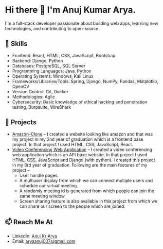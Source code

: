 # Hi there 👋 I'm Anuj Kumar Arya.

I'm a full-stack developer passionate about building web apps, learning new technologies, and contributing to open-source.  

## 🔧 Skills
- Frontend: React, HTML, CSS, JavaScript, Bootstrap
- Backend: Django, Python
- Databases: PostgreSQL, SQL Server
- Programming Languages: Java, Python 
- Operating Systems: Windows, Kali Linux                   
- Frameworks/Libraries/Tools: Spring, Django, NumPy, Pandas, Matplotlib, OpenCV 
- Version Control: Git, Docker  
- Methodologies: Agile   
- Cybersecurity: Basic knowledge of ethical hacking and penetration testing, Burpsuite, WireShark   
     
 
## 🚀 Projects
- [Amazon-Clone](https://github.com/AryaAnuj2004/Amazon-Clone) – I created a website looking like amazon and that was my project in my 2nd year of graduation which is a frontend base project. In that project I used HTML, CSS, JavaScript, React.  
- [Video Conferencing Web Application](https://github.com/AryaAnuj2004/Video-Conference) – I created a video conferencing web application which is an API base website. In that project I used 
HTML, CSS, JavaScript and Django (with python). I created this project in my 3rd year of graduation. 
Following are the main features of my project – 
  - User handle pages. 
  - A multiuser display from which we can connect multiple users and schedule our virtual meeting. 
  - A randomly meeting id is generated from which people can join the same meeting window. 
  - Screen sharing feature is also available in this project from which we can share our screen to the 
    people which are joined.


## 📫 Reach Me At
- LinkedIn: [Anuj Kr Arya](www.linkedin.com/in/anujkrarya)
- Email: [aryaanuj007@gmail.com](mailto:aryaanuj007@gmail.com)
